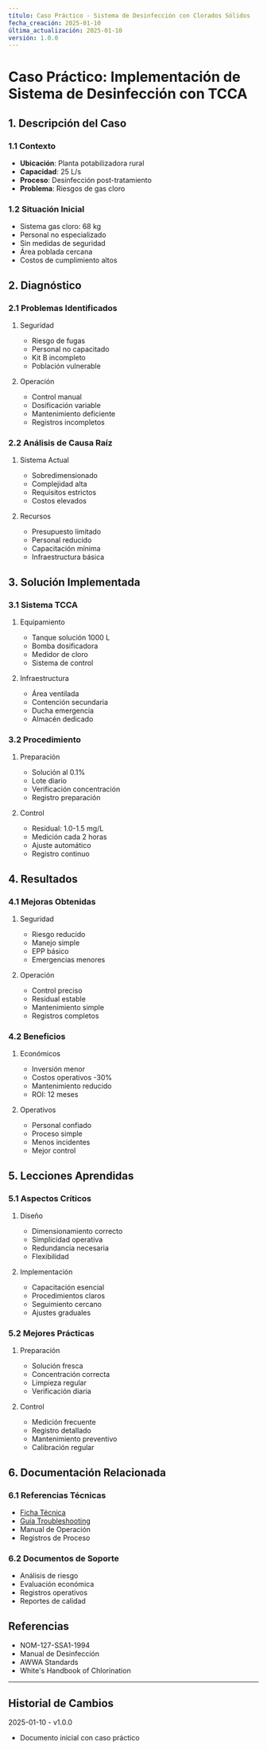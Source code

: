 ```yaml
---
título: Caso Práctico - Sistema de Desinfección con Clorados Sólidos
fecha_creación: 2025-01-10
última_actualización: 2025-01-10
versión: 1.0.0
---
```


# Caso Práctico: Implementación de Sistema de Desinfección con TCCA

## 1. Descripción del Caso

### 1.1 Contexto
- **Ubicación**: Planta potabilizadora rural
- **Capacidad**: 25 L/s
- **Proceso**: Desinfección post-tratamiento
- **Problema**: Riesgos de gas cloro

### 1.2 Situación Inicial
- Sistema gas cloro: 68 kg
- Personal no especializado
- Sin medidas de seguridad
- Área poblada cercana
- Costos de cumplimiento altos

## 2. Diagnóstico

### 2.1 Problemas Identificados
1. Seguridad
   - Riesgo de fugas
   - Personal no capacitado
   - Kit B incompleto
   - Población vulnerable

2. Operación
   - Control manual
   - Dosificación variable
   - Mantenimiento deficiente
   - Registros incompletos

### 2.2 Análisis de Causa Raíz
1. Sistema Actual
   - Sobredimensionado
   - Complejidad alta
   - Requisitos estrictos
   - Costos elevados

2. Recursos
   - Presupuesto limitado
   - Personal reducido
   - Capacitación mínima
   - Infraestructura básica

## 3. Solución Implementada

### 3.1 Sistema TCCA
1. Equipamiento
   - Tanque solución 1000 L
   - Bomba dosificadora
   - Medidor de cloro
   - Sistema de control

2. Infraestructura
   - Área ventilada
   - Contención secundaria
   - Ducha emergencia
   - Almacén dedicado

### 3.2 Procedimiento
1. Preparación
   - Solución al 0.1%
   - Lote diario
   - Verificación concentración
   - Registro preparación

2. Control
   - Residual: 1.0-1.5 mg/L
   - Medición cada 2 horas
   - Ajuste automático
   - Registro continuo

## 4. Resultados

### 4.1 Mejoras Obtenidas
1. Seguridad
   - Riesgo reducido
   - Manejo simple
   - EPP básico
   - Emergencias menores

2. Operación
   - Control preciso
   - Residual estable
   - Mantenimiento simple
   - Registros completos

### 4.2 Beneficios
1. Económicos
   - Inversión menor
   - Costos operativos -30%
   - Mantenimiento reducido
   - ROI: 12 meses

2. Operativos
   - Personal confiado
   - Proceso simple
   - Menos incidentes
   - Mejor control

## 5. Lecciones Aprendidas

### 5.1 Aspectos Críticos
1. Diseño
   - Dimensionamiento correcto
   - Simplicidad operativa
   - Redundancia necesaria
   - Flexibilidad

2. Implementación
   - Capacitación esencial
   - Procedimientos claros
   - Seguimiento cercano
   - Ajustes graduales

### 5.2 Mejores Prácticas
1. Preparación
   - Solución fresca
   - Concentración correcta
   - Limpieza regular
   - Verificación diaria

2. Control
   - Medición frecuente
   - Registro detallado
   - Mantenimiento preventivo
   - Calibración regular

## 6. Documentación Relacionada

### 6.1 Referencias Técnicas
- [Ficha Técnica](08_clorados_solidos.md)
- [Guía Troubleshooting](08_clorados_solidos_troubleshooting.md)
- Manual de Operación
- Registros de Proceso

### 6.2 Documentos de Soporte
- Análisis de riesgo
- Evaluación económica
- Registros operativos
- Reportes de calidad

## Referencias
- NOM-127-SSA1-1994
- Manual de Desinfección
- AWWA Standards
- White's Handbook of Chlorination

---
## Historial de Cambios
2025-01-10 - v1.0.0
- Documento inicial con caso práctico